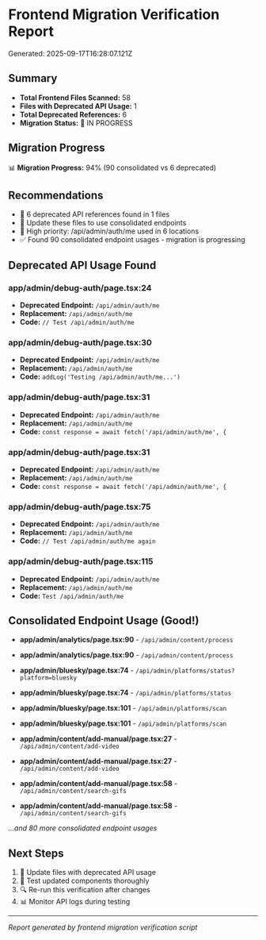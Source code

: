 # Frontend Migration Verification Report
Generated: 2025-09-17T16:28:07.121Z

## Summary

- **Total Frontend Files Scanned:** 58
- **Files with Deprecated API Usage:** 1
- **Total Deprecated References:** 6
- **Migration Status:** 🔄 IN PROGRESS

## Migration Progress

📊 **Migration Progress:** 94% (90 consolidated vs 6 deprecated)

## Recommendations

- 🔄 6 deprecated API references found in 1 files
- 📝 Update these files to use consolidated endpoints
- 🎯 High priority: /api/admin/auth/me used in 6 locations
- ✅ Found 90 consolidated endpoint usages - migration is progressing


## Deprecated API Usage Found


### app/admin/debug-auth/page.tsx:24
- **Deprecated Endpoint:** `/api/admin/auth/me`
- **Replacement:** `/api/admin/auth/me`
- **Code:** `// Test /api/admin/auth/me`


### app/admin/debug-auth/page.tsx:30
- **Deprecated Endpoint:** `/api/admin/auth/me`
- **Replacement:** `/api/admin/auth/me`
- **Code:** `addLog('Testing /api/admin/auth/me...')`


### app/admin/debug-auth/page.tsx:31
- **Deprecated Endpoint:** `/api/admin/auth/me`
- **Replacement:** `/api/admin/auth/me`
- **Code:** `const response = await fetch('/api/admin/auth/me', {`


### app/admin/debug-auth/page.tsx:31
- **Deprecated Endpoint:** `/api/admin/auth/me`
- **Replacement:** `/api/admin/auth/me`
- **Code:** `const response = await fetch('/api/admin/auth/me', {`


### app/admin/debug-auth/page.tsx:75
- **Deprecated Endpoint:** `/api/admin/auth/me`
- **Replacement:** `/api/admin/auth/me`
- **Code:** `// Test /api/admin/auth/me again`


### app/admin/debug-auth/page.tsx:115
- **Deprecated Endpoint:** `/api/admin/auth/me`
- **Replacement:** `/api/admin/auth/me`
- **Code:** `Test /api/admin/auth/me`




## Consolidated Endpoint Usage (Good!)


- **app/admin/analytics/page.tsx:90** - `/api/admin/content/process`


- **app/admin/analytics/page.tsx:90** - `/api/admin/content/process`


- **app/admin/bluesky/page.tsx:74** - `/api/admin/platforms/status?platform=bluesky`


- **app/admin/bluesky/page.tsx:74** - `/api/admin/platforms/status`


- **app/admin/bluesky/page.tsx:101** - `/api/admin/platforms/scan`


- **app/admin/bluesky/page.tsx:101** - `/api/admin/platforms/scan`


- **app/admin/content/add-manual/page.tsx:27** - `/api/admin/content/add-video`


- **app/admin/content/add-manual/page.tsx:27** - `/api/admin/content/add-video`


- **app/admin/content/add-manual/page.tsx:58** - `/api/admin/content/search-gifs`


- **app/admin/content/add-manual/page.tsx:58** - `/api/admin/content/search-gifs`



*...and 80 more consolidated endpoint usages*


## Next Steps


1. 🔄 Update files with deprecated API usage
2. 🧪 Test updated components thoroughly  
3. 🔍 Re-run this verification after changes
4. 📊 Monitor API logs during testing


---
*Report generated by frontend migration verification script*
